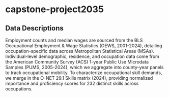 # capstone-project2035

## Data Descriptions
Employment counts and median wages are sourced from the BLS Occupational Employment & Wage Statistics (OEWS, 2001-2024), detailing occupation-specific data across Metropolitan Statistical Areas (MSAs). Individual-level demographic, residence, and occupation data come from the American Community Survey (ACS) 1-year Public Use Microdata Samples (PUMS, 2005-2024), which we aggregate into county-year panels to track occupational mobility. To characterize occupational skill demands, we merge in the O-NET 29.1 Skills matrix (2024), providing normalized importance and proficiency scores for 232 distinct skills across occupations.
